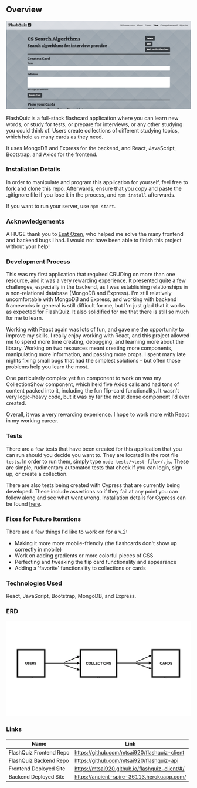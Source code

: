 ## Overview

![PictureOfApplication](public/flashquiz.png)

FlashQuiz is a full-stack flashcard application where you can learn new words, or study for tests, or prepare for interviews, or any other studying you could think of. Users create collections of different studying topics, which hold as many cards as they need.

It uses MongoDB and Express for the backend, and React, JavaScript, Bootstrap, and Axios for the frontend.

### Installation Details

In order to manipulate and program this application for yourself, feel free to fork and clone this repo. Afterwards, ensure that you copy and paste the .gitignore file if you lose it in the process, and `npm install` afterwards.

If you want to run your server, use `npm start`.

### Acknowledgements

A HUGE thank you to [Esat Ozen](https://github.com/ozenesat), who helped me solve the many frontend and backend bugs I had. I would not have been able to finish this project without your help!

### Development Process

This was my first application that required CRUDing on more than one resource, and it was a very rewarding experience. It presented quite a few challenges, especially in the backend, as I was establishing relationships in a non-relational database (MongoDB and Express). I'm still relatively uncomfortable with MongoDB and Express, and working with backend frameworks in general is still difficult for me, but I'm just glad that it works as expected for FlashQuiz. It also solidified for me that there is still so much for me to learn.

Working with React again was lots of fun, and gave me the opportunity to improve my skills. I really enjoy working with React, and this project allowed me to spend more time creating, debugging, and learning more about the library. Working on two resources meant creating more components, manipulating more information, and passing more props. I spent many late nights fixing small bugs that had the simplest solutions - but often those problems help you learn the most.

One particularly complex yet fun component to work on was my CollectionShow component, which held five Axios calls and had tons of content packed into it, including the fun flip-card functionality. It wasn't very logic-heavy code, but it was by far the most dense component I'd ever created.

Overall, it was a very rewarding experience. I hope to work more with React in my working career.

### Tests

There are a few tests that have been created for this application that you can run should you decide you want to. They are located in the root file `tests`. In order to run them, simply type `node tests/<test-file>/.js`. These are simple, rudimentary automated tests that check if you can login, sign up, or create a collection.

There are also tests being created with Cypress that are currently being developed. These include assertions so if they fail at any point you can follow along and see what went wrong. Installation details for Cypress can be found [here](https://docs.cypress.io/guides/getting-started/installing-cypress.html#System-requirements).

### Fixes for Future Iterations

There are a few things I'd like to work on for a v.2:

-   Making it more more mobile-friendly (the flashcards don't show up correctly in mobile)
-   Work on adding gradients or more colorful pieces of CSS
-   Perfecting and tweaking the flip card functionality and appearance
-   Adding a 'favorite' functionality to collections or cards

### Technologies Used

React, JavaScript, Bootstrap, MongoDB, and Express.

### ERD

![ERD](public/flashquiz-erd.png)

### Links

Name | Link
-----|-----
FlashQuiz Frontend Repo  |  https://github.com/mtsai920/flashquiz-client
FlashQuiz Backend Repo  |  https://github.com/mtsai920/flashquiz-api
Frontend Deployed Site  |  https://mtsai920.github.io/flashquiz-client/#/
Backend Deployed Site  |  https://ancient-spire-36113.herokuapp.com/
